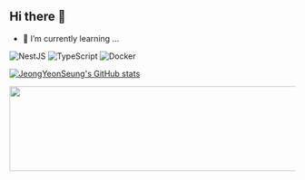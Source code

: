 ## Hi there 👋
- 🌱 I’m currently learning ...

![NestJS](https://img.shields.io/badge/nestjs-%23E0234E.svg?style=for-the-badge&logo=nestjs&logoColor=white)
![TypeScript](https://img.shields.io/badge/typescript-%23007ACC.svg?style=for-the-badge&logo=typescript&logoColor=white)
![Docker](https://img.shields.io/badge/docker-%230db7ed.svg?style=for-the-badge&logo=docker&logoColor=white)

[![JeongYeonSeung's GitHub stats](https://github-readme-stats.vercel.app/api?username=JeongYeonSeung)](https://github.com/JeongYeonSeung/github-readme-stats)


<a href="https://github.com/devxb/gitanimals">
  <img
    src="https://render.gitanimals.org/lines/JeongYeonSeung?pet-id=646968305355314966"
    width="600"
    height="150"
  />
</a>
  
  

<!--
**JeongYeonSeung/JeongYeonSeung** is a ✨ _special_ ✨ repository because its `README.md` (this file) appears on your GitHub profile.

Here are some ideas to get you started:

- 🔭 I’m currently working on ...
- 🌱 I’m currently learning ...
- 👯 I’m looking to collaborate on ...
- 🤔 I’m looking for help with ...
- 💬 Ask me about ...
- 📫 How to reach me: ...
- 😄 Pronouns: ...
- ⚡ Fun fact: ...
-->
